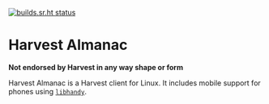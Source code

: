 [![builds.sr.ht status](https://builds.sr.ht/~tristan957/harvest-almanac/.build.yml.svg)](https://builds.sr.ht/~tristan957/harvest-almanac/.build.yml?)

# Harvest Almanac

**Not endorsed by Harvest in any way shape or form**

Harvest Almanac is a Harvest client for Linux. It includes mobile support for
phones using [`libhandy`](https://source.puri.sm/Librem5/libhandy).
